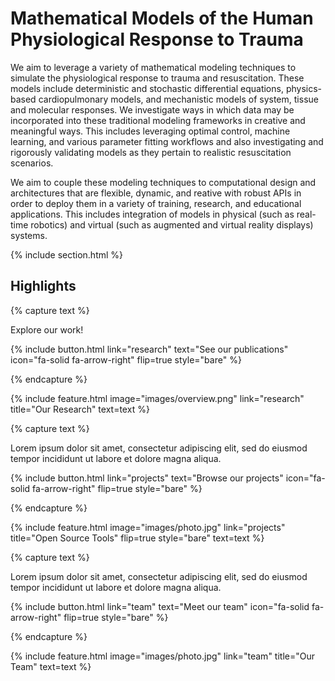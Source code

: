 ---
---

# Mathematical Models of the Human Physiological Response to Trauma

We aim to leverage a variety of mathematical modeling techniques to simulate the physiological response to trauma and resuscitation. These models include deterministic and stochastic differential equations, physics-based cardiopulmonary models, and mechanistic models of system, tissue and molecular responses. We investigate ways in which data may be incorporated into these traditional modeling frameworks in creative and meaningful ways. This includes leveraging optimal control, machine learning, and various parameter fitting workflows and also investigating and rigorously validating models as they pertain to realistic resuscitation scenarios.

 We aim to couple these modeling techniques to computational design and architectures that are flexible, dynamic, and reative with robust APIs in order to deploy them in a variety of training, research, and educational applications. This includes integration of models in physical (such as real-time robotics) and virtual (such as augmented and virtual reality displays) systems.



{% include section.html %}

## Highlights

{% capture text %}

Explore our work! 

{%
  include button.html
  link="research"
  text="See our publications"
  icon="fa-solid fa-arrow-right"
  flip=true
  style="bare"
%}

{% endcapture %}

{%
  include feature.html
  image="images/overview.png"
  link="research"
  title="Our Research"
  text=text
%}

{% capture text %}

Lorem ipsum dolor sit amet, consectetur adipiscing elit, sed do eiusmod tempor incididunt ut labore et dolore magna aliqua.

{%
  include button.html
  link="projects"
  text="Browse our projects"
  icon="fa-solid fa-arrow-right"
  flip=true
  style="bare"
%}

{% endcapture %}

{%
  include feature.html
  image="images/photo.jpg"
  link="projects"
  title="Open Source Tools"
  flip=true
  style="bare"
  text=text
%}

{% capture text %}

Lorem ipsum dolor sit amet, consectetur adipiscing elit, sed do eiusmod tempor incididunt ut labore et dolore magna aliqua.

{%
  include button.html
  link="team"
  text="Meet our team"
  icon="fa-solid fa-arrow-right"
  flip=true
  style="bare"
%}

{% endcapture %}

{%
  include feature.html
  image="images/photo.jpg"
  link="team"
  title="Our Team"
  text=text
%}
